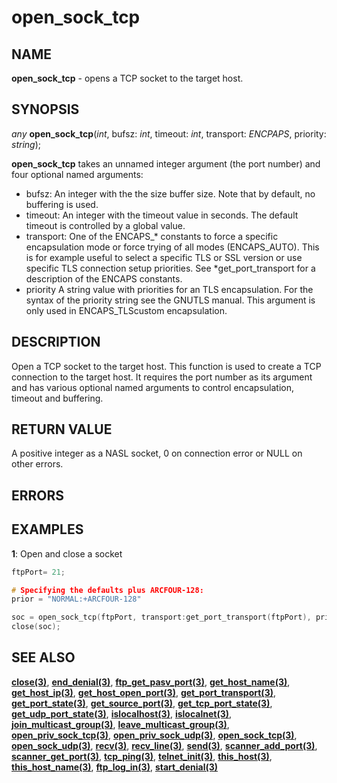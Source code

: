 # open_sock_tcp

## NAME

**open_sock_tcp** - opens a TCP socket to the target host.

## SYNOPSIS

*any* **open_sock_tcp**(*int*, bufsz: *int*, timeout: *int*, transport: *ENCPAPS*, priority: *string*);

**open_sock_tcp** takes an unnamed integer argument (the port number) and four optional named arguments:
- bufsz: An integer with the the size buffer size.  Note that by default, no buffering is used.
- timeout: An integer with the timeout value in seconds.  The default timeout is controlled by a global value.
- transport: One of the ENCAPS_* constants to force a specific encapsulation mode or force trying of all modes (ENCAPS_AUTO). This is for example useful to select a specific TLS or SSL version or use specific TLS connection setup priorities.  See *get_port_transport for a description of the ENCAPS constants.
- priority A string value with priorities for an TLS encapsulation. For the syntax of the priority string see the GNUTLS manual. This argument is only used in ENCAPS_TLScustom encapsulation.

## DESCRIPTION

Open a TCP socket to the target host.
This function is used to create a TCP connection to the target host.  It requires the port number as its argument and has various optional named arguments to control encapsulation, timeout and buffering.

## RETURN VALUE
A positive integer as a NASL socket, 0 on connection error or NULL on other errors.

## ERRORS


## EXAMPLES

**1**: Open and close a socket 
```cpp
ftpPort= 21;

# Specifying the defaults plus ARCFOUR-128:
prior = "NORMAL:+ARCFOUR-128"

soc = open_sock_tcp(ftpPort, transport:get_port_transport(ftpPort), priority: prior);
close(soc);
```

## SEE ALSO

**[close(3)](close.md)**, **[end_denial(3)](end_denial.md)**, **[ftp_get_pasv_port(3)](ftp_get_pasv_port.md)**, **[get_host_name(3)](get_host_name.md)**, **[get_host_ip(3)](get_host_ip.md)**, **[get_host_open_port(3)](get_host_open_port.md)**, **[get_port_transport(3)](get_port_transport.md)**, **[get_port_state(3)](get_port_state.md)**, **[get_source_port(3)](get_source_port.md)**, **[get_tcp_port_state(3)](get_tcp_port_state.md)**, **[get_udp_port_state(3)](get_udp_port_state.md)**, **[islocalhost(3)](islocalhost.md)**, **[islocalnet(3)](islocalnet.md)**, **[join_multicast_group(3)](join_multicast_group.md)**, **[leave_multicast_group(3)](leave_multicast_group.md)**, **[open_priv_sock_tcp(3)](open_priv_sock_tcp.md)**, **[open_priv_sock_udp(3)](open_priv_sock_udp.md)**, **[open_sock_tcp(3)](open_sock_tcp.md)**, **[open_sock_udp(3)](open_sock_udp.md)**, **[recv(3)](recv.md)**, **[recv_line(3)](recv_line.md)**, **[send(3)](send.md)**, **[scanner_add_port(3)](scanner_add_port.md)**, **[scanner_get_port(3)](scanner_get_port.md)**, **[tcp_ping(3)](tcp_ping.md)**, **[telnet_init(3)](telnet_init.md)**, **[this_host(3)](this_host.md)**, **[this_host_name(3)](this_host_name.md)**, **[ftp_log_in(3)](ftp_log_in.md)**, **[start_denial(3)](start_denial.md)**
